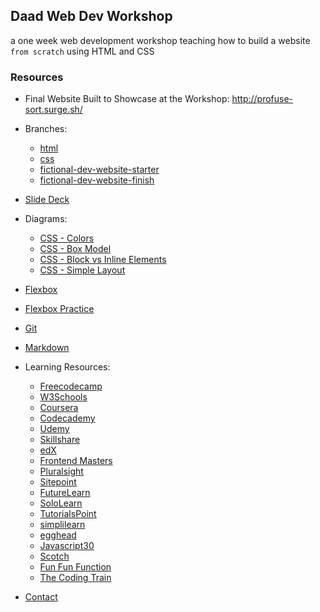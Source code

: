 ## Daad Web Dev Workshop

a one week web development workshop teaching how to build a website `from scratch` using HTML and CSS

### Resources

- Final Website Built to Showcase at the Workshop: http://profuse-sort.surge.sh/

- Branches:

  - [html](https://github.com/joymichs/daad-web-dev-workshop/tree/html)
  - [css](https://github.com/joymichs/daad-web-dev-workshop/tree/css)
  - [fictional-dev-website-starter](https://github.com/joymichs/daad-web-dev-workshop/tree/fictional-dev-website-starter)
  - [fictional-dev-website-finish](https://github.com/joymichs/daad-web-dev-workshop/tree/fictional-dev-website-finish)

- [Slide Deck](https://noti.st/joymichs/gavEOm/starting-web-development#sAD7QjG)

- Diagrams:

  - [CSS - Colors](https://drive.google.com/file/d/1IeFSxZJo9sGU0iKyZv2pGb0raGysrqbY/view?usp=sharing)
  - [CSS - Box Model](https://drive.google.com/file/d/1yckxAO176tWc9J7qRsQo4SMXz6uBcThJ/view?usp=sharing)
  - [CSS - Block vs Inline Elements](https://drive.google.com/file/d/1S_Wm1AvpVEROQBooWFwVXdvajkNmhUYj/view?usp=sharing)
  - [CSS - Simple Layout](https://drive.google.com/file/d/1BE7tXZMg3CPgsaJg4VpW5DLs4ZDUUfxX/view?usp=sharing)

- [Flexbox](https://css-tricks.com/snippets/css/a-guide-to-flexbox/)

- [Flexbox Practice](https://flexboxfroggy.com/)

- [Git](https://git-scm.com/book/en/v2/Getting-Started-About-Version-Control)

- [Markdown](https://github.com/adam-p/markdown-here/wiki/Markdown-Cheatsheet)

- Learning Resources:

  - [Freecodecamp](https://learn.freecodecamp.org/)
  - [W3Schools](https://www.w3schools.com/)
  - [Coursera](https://www.coursera.org/)
  - [Codecademy](https://www.codecademy.com/)
  - [Udemy](https://www.udemy.com/the-complete-web-developer-zero-to-mastery/)
  - [Skillshare](https://https://www.skillshare.com/)
  - [edX](https://www.edx.org/)
  - [Frontend Masters](https://frontendmasters.com/)
  - [Pluralsight](https://www.pluralsight.com/)
  - [Sitepoint](https://www.sitepoint.com/)
  - [FutureLearn](https://www.futurelearn.com/)
  - [SoloLearn](https://www.sololearn.com/)
  - [TutorialsPoint](https://www.tutorialspoint.com/index.htm)
  - [simplilearn](https://www.simplilearn.com/)
  - [egghead](https://egghead.io/)
  - [Javascript30](https://javascript30.com/)
  - [Scotch](https://scotch.io/)
  - [Fun Fun Function](https://www.youtube.com/channel/UCO1cgjhGzsSYb1rsB4bFe4Q)
  - [The Coding Train](https://www.youtube.com/user/shiffman/videos)

- [Contact](https://twitter.com/iamjoynwachukwu)
